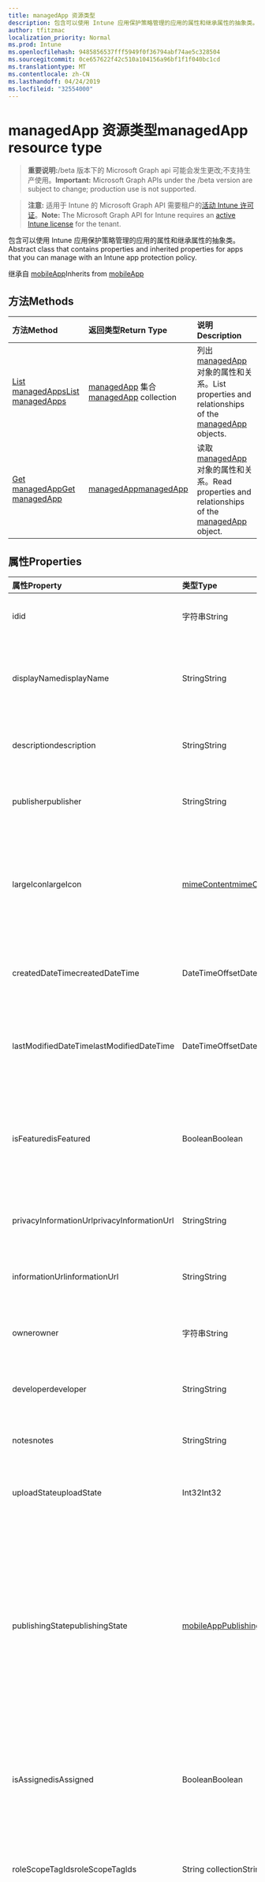 ```yaml
---
title: managedApp 资源类型
description: 包含可以使用 Intune 应用保护策略管理的应用的属性和继承属性的抽象类。
author: tfitzmac
localization_priority: Normal
ms.prod: Intune
ms.openlocfilehash: 9485856537fff5949f0f36794abf74ae5c328504
ms.sourcegitcommit: 0ce657622f42c510a104156a96bf1f1f040bc1cd
ms.translationtype: MT
ms.contentlocale: zh-CN
ms.lasthandoff: 04/24/2019
ms.locfileid: "32554000"
---
```

# <a name="managedapp-resource-type"></a><span data-ttu-id="4fe8a-103">managedApp 资源类型</span><span class="sxs-lookup"><span data-stu-id="4fe8a-103">managedApp resource type</span></span>

> <span data-ttu-id="4fe8a-104">**重要说明:**/beta 版本下的 Microsoft Graph api 可能会发生更改;不支持生产使用。</span><span class="sxs-lookup"><span data-stu-id="4fe8a-104">**Important:** Microsoft Graph APIs under the /beta version are subject to change; production use is not supported.</span></span>

> <span data-ttu-id="4fe8a-105">**注意:** 适用于 Intune 的 Microsoft Graph API 需要租户的[活动 Intune 许可证](https://go.microsoft.com/fwlink/?linkid=839381)。</span><span class="sxs-lookup"><span data-stu-id="4fe8a-105">**Note:** The Microsoft Graph API for Intune requires an [active Intune license](https://go.microsoft.com/fwlink/?linkid=839381) for the tenant.</span></span>

<span data-ttu-id="4fe8a-106">包含可以使用 Intune 应用保护策略管理的应用的属性和继承属性的抽象类。</span><span class="sxs-lookup"><span data-stu-id="4fe8a-106">Abstract class that contains properties and inherited properties for apps that you can manage with an Intune app protection policy.</span></span>


<span data-ttu-id="4fe8a-107">继承自 [mobileApp](../resources/intune-apps-mobileapp.md)</span><span class="sxs-lookup"><span data-stu-id="4fe8a-107">Inherits from [mobileApp](../resources/intune-apps-mobileapp.md)</span></span>

## <a name="methods"></a><span data-ttu-id="4fe8a-108">方法</span><span class="sxs-lookup"><span data-stu-id="4fe8a-108">Methods</span></span>
|<span data-ttu-id="4fe8a-109">方法</span><span class="sxs-lookup"><span data-stu-id="4fe8a-109">Method</span></span>|<span data-ttu-id="4fe8a-110">返回类型</span><span class="sxs-lookup"><span data-stu-id="4fe8a-110">Return Type</span></span>|<span data-ttu-id="4fe8a-111">说明</span><span class="sxs-lookup"><span data-stu-id="4fe8a-111">Description</span></span>|
|:---|:---|:---|
|[<span data-ttu-id="4fe8a-112">List managedApps</span><span class="sxs-lookup"><span data-stu-id="4fe8a-112">List managedApps</span></span>](../api/intune-apps-managedapp-list.md)|<span data-ttu-id="4fe8a-113">[managedApp](../resources/intune-apps-managedapp.md) 集合</span><span class="sxs-lookup"><span data-stu-id="4fe8a-113">[managedApp](../resources/intune-apps-managedapp.md) collection</span></span>|<span data-ttu-id="4fe8a-114">列出 [managedApp](../resources/intune-apps-managedapp.md) 对象的属性和关系。</span><span class="sxs-lookup"><span data-stu-id="4fe8a-114">List properties and relationships of the [managedApp](../resources/intune-apps-managedapp.md) objects.</span></span>|
|[<span data-ttu-id="4fe8a-115">Get managedApp</span><span class="sxs-lookup"><span data-stu-id="4fe8a-115">Get managedApp</span></span>](../api/intune-apps-managedapp-get.md)|[<span data-ttu-id="4fe8a-116">managedApp</span><span class="sxs-lookup"><span data-stu-id="4fe8a-116">managedApp</span></span>](../resources/intune-apps-managedapp.md)|<span data-ttu-id="4fe8a-117">读取 [managedApp](../resources/intune-apps-managedapp.md) 对象的属性和关系。</span><span class="sxs-lookup"><span data-stu-id="4fe8a-117">Read properties and relationships of the [managedApp](../resources/intune-apps-managedapp.md) object.</span></span>|

## <a name="properties"></a><span data-ttu-id="4fe8a-118">属性</span><span class="sxs-lookup"><span data-stu-id="4fe8a-118">Properties</span></span>
|<span data-ttu-id="4fe8a-119">属性</span><span class="sxs-lookup"><span data-stu-id="4fe8a-119">Property</span></span>|<span data-ttu-id="4fe8a-120">类型</span><span class="sxs-lookup"><span data-stu-id="4fe8a-120">Type</span></span>|<span data-ttu-id="4fe8a-121">说明</span><span class="sxs-lookup"><span data-stu-id="4fe8a-121">Description</span></span>|
|:---|:---|:---|
|<span data-ttu-id="4fe8a-122">id</span><span class="sxs-lookup"><span data-stu-id="4fe8a-122">id</span></span>|<span data-ttu-id="4fe8a-123">字符串</span><span class="sxs-lookup"><span data-stu-id="4fe8a-123">String</span></span>|<span data-ttu-id="4fe8a-124">实体的键。</span><span class="sxs-lookup"><span data-stu-id="4fe8a-124">Key of the entity.</span></span> <span data-ttu-id="4fe8a-125">继承自 [mobileApp](../resources/intune-apps-mobileapp.md)</span><span class="sxs-lookup"><span data-stu-id="4fe8a-125">Inherited from [mobileApp](../resources/intune-apps-mobileapp.md)</span></span>|
|<span data-ttu-id="4fe8a-126">displayName</span><span class="sxs-lookup"><span data-stu-id="4fe8a-126">displayName</span></span>|<span data-ttu-id="4fe8a-127">String</span><span class="sxs-lookup"><span data-stu-id="4fe8a-127">String</span></span>|<span data-ttu-id="4fe8a-128">管理员提供或导入的应用标题。</span><span class="sxs-lookup"><span data-stu-id="4fe8a-128">The admin provided or imported title of the app.</span></span> <span data-ttu-id="4fe8a-129">继承自 [mobileApp](../resources/intune-apps-mobileapp.md)</span><span class="sxs-lookup"><span data-stu-id="4fe8a-129">Inherited from [mobileApp](../resources/intune-apps-mobileapp.md)</span></span>|
|<span data-ttu-id="4fe8a-130">description</span><span class="sxs-lookup"><span data-stu-id="4fe8a-130">description</span></span>|<span data-ttu-id="4fe8a-131">String</span><span class="sxs-lookup"><span data-stu-id="4fe8a-131">String</span></span>|<span data-ttu-id="4fe8a-132">应用的说明。</span><span class="sxs-lookup"><span data-stu-id="4fe8a-132">The description of the app.</span></span> <span data-ttu-id="4fe8a-133">继承自 [mobileApp](../resources/intune-apps-mobileapp.md)</span><span class="sxs-lookup"><span data-stu-id="4fe8a-133">Inherited from [mobileApp](../resources/intune-apps-mobileapp.md)</span></span>|
|<span data-ttu-id="4fe8a-134">publisher</span><span class="sxs-lookup"><span data-stu-id="4fe8a-134">publisher</span></span>|<span data-ttu-id="4fe8a-135">String</span><span class="sxs-lookup"><span data-stu-id="4fe8a-135">String</span></span>|<span data-ttu-id="4fe8a-136">应用的发布者。</span><span class="sxs-lookup"><span data-stu-id="4fe8a-136">The publisher of the app.</span></span> <span data-ttu-id="4fe8a-137">继承自 [mobileApp](../resources/intune-apps-mobileapp.md)</span><span class="sxs-lookup"><span data-stu-id="4fe8a-137">Inherited from [mobileApp](../resources/intune-apps-mobileapp.md)</span></span>|
|<span data-ttu-id="4fe8a-138">largeIcon</span><span class="sxs-lookup"><span data-stu-id="4fe8a-138">largeIcon</span></span>|[<span data-ttu-id="4fe8a-139">mimeContent</span><span class="sxs-lookup"><span data-stu-id="4fe8a-139">mimeContent</span></span>](../resources/intune-shared-mimecontent.md)|<span data-ttu-id="4fe8a-140">要显示在应用详细信息中并用于图标上传的大图标。</span><span class="sxs-lookup"><span data-stu-id="4fe8a-140">The large icon, to be displayed in the app details and used for upload of the icon.</span></span> <span data-ttu-id="4fe8a-141">继承自 [mobileApp](../resources/intune-apps-mobileapp.md)</span><span class="sxs-lookup"><span data-stu-id="4fe8a-141">Inherited from [mobileApp](../resources/intune-apps-mobileapp.md)</span></span>|
|<span data-ttu-id="4fe8a-142">createdDateTime</span><span class="sxs-lookup"><span data-stu-id="4fe8a-142">createdDateTime</span></span>|<span data-ttu-id="4fe8a-143">DateTimeOffset</span><span class="sxs-lookup"><span data-stu-id="4fe8a-143">DateTimeOffset</span></span>|<span data-ttu-id="4fe8a-144">创建应用的日期和时间。</span><span class="sxs-lookup"><span data-stu-id="4fe8a-144">The date and time the app was created.</span></span> <span data-ttu-id="4fe8a-145">继承自 [mobileApp](../resources/intune-apps-mobileapp.md)</span><span class="sxs-lookup"><span data-stu-id="4fe8a-145">Inherited from [mobileApp](../resources/intune-apps-mobileapp.md)</span></span>|
|<span data-ttu-id="4fe8a-146">lastModifiedDateTime</span><span class="sxs-lookup"><span data-stu-id="4fe8a-146">lastModifiedDateTime</span></span>|<span data-ttu-id="4fe8a-147">DateTimeOffset</span><span class="sxs-lookup"><span data-stu-id="4fe8a-147">DateTimeOffset</span></span>|<span data-ttu-id="4fe8a-148">上次修改应用的日期和时间。</span><span class="sxs-lookup"><span data-stu-id="4fe8a-148">The date and time the app was last modified.</span></span> <span data-ttu-id="4fe8a-149">继承自 [mobileApp](../resources/intune-apps-mobileapp.md)</span><span class="sxs-lookup"><span data-stu-id="4fe8a-149">Inherited from [mobileApp](../resources/intune-apps-mobileapp.md)</span></span>|
|<span data-ttu-id="4fe8a-150">isFeatured</span><span class="sxs-lookup"><span data-stu-id="4fe8a-150">isFeatured</span></span>|<span data-ttu-id="4fe8a-151">Boolean</span><span class="sxs-lookup"><span data-stu-id="4fe8a-151">Boolean</span></span>|<span data-ttu-id="4fe8a-152">指示应用是否被管理员标记为特色的值。继承自 [mobileApp](../resources/intune-apps-mobileapp.md)</span><span class="sxs-lookup"><span data-stu-id="4fe8a-152">The value indicating whether the app is marked as featured by the admin. Inherited from [mobileApp](../resources/intune-apps-mobileapp.md)</span></span>|
|<span data-ttu-id="4fe8a-153">privacyInformationUrl</span><span class="sxs-lookup"><span data-stu-id="4fe8a-153">privacyInformationUrl</span></span>|<span data-ttu-id="4fe8a-154">String</span><span class="sxs-lookup"><span data-stu-id="4fe8a-154">String</span></span>|<span data-ttu-id="4fe8a-155">隐私声明 URL。</span><span class="sxs-lookup"><span data-stu-id="4fe8a-155">The privacy statement Url.</span></span> <span data-ttu-id="4fe8a-156">继承自 [mobileApp](../resources/intune-apps-mobileapp.md)</span><span class="sxs-lookup"><span data-stu-id="4fe8a-156">Inherited from [mobileApp](../resources/intune-apps-mobileapp.md)</span></span>|
|<span data-ttu-id="4fe8a-157">informationUrl</span><span class="sxs-lookup"><span data-stu-id="4fe8a-157">informationUrl</span></span>|<span data-ttu-id="4fe8a-158">String</span><span class="sxs-lookup"><span data-stu-id="4fe8a-158">String</span></span>|<span data-ttu-id="4fe8a-159">详细信息 URL。</span><span class="sxs-lookup"><span data-stu-id="4fe8a-159">The more information Url.</span></span> <span data-ttu-id="4fe8a-160">继承自 [mobileApp](../resources/intune-apps-mobileapp.md)</span><span class="sxs-lookup"><span data-stu-id="4fe8a-160">Inherited from [mobileApp](../resources/intune-apps-mobileapp.md)</span></span>|
|<span data-ttu-id="4fe8a-161">owner</span><span class="sxs-lookup"><span data-stu-id="4fe8a-161">owner</span></span>|<span data-ttu-id="4fe8a-162">字符串</span><span class="sxs-lookup"><span data-stu-id="4fe8a-162">String</span></span>|<span data-ttu-id="4fe8a-163">应用的所有者。</span><span class="sxs-lookup"><span data-stu-id="4fe8a-163">The owner of the app.</span></span> <span data-ttu-id="4fe8a-164">继承自 [mobileApp](../resources/intune-apps-mobileapp.md)</span><span class="sxs-lookup"><span data-stu-id="4fe8a-164">Inherited from [mobileApp](../resources/intune-apps-mobileapp.md)</span></span>|
|<span data-ttu-id="4fe8a-165">developer</span><span class="sxs-lookup"><span data-stu-id="4fe8a-165">developer</span></span>|<span data-ttu-id="4fe8a-166">String</span><span class="sxs-lookup"><span data-stu-id="4fe8a-166">String</span></span>|<span data-ttu-id="4fe8a-167">应用的开发者。</span><span class="sxs-lookup"><span data-stu-id="4fe8a-167">The developer of the app.</span></span> <span data-ttu-id="4fe8a-168">继承自 [mobileApp](../resources/intune-apps-mobileapp.md)</span><span class="sxs-lookup"><span data-stu-id="4fe8a-168">Inherited from [mobileApp](../resources/intune-apps-mobileapp.md)</span></span>|
|<span data-ttu-id="4fe8a-169">notes</span><span class="sxs-lookup"><span data-stu-id="4fe8a-169">notes</span></span>|<span data-ttu-id="4fe8a-170">String</span><span class="sxs-lookup"><span data-stu-id="4fe8a-170">String</span></span>|<span data-ttu-id="4fe8a-171">应用的备注。</span><span class="sxs-lookup"><span data-stu-id="4fe8a-171">Notes for the app.</span></span> <span data-ttu-id="4fe8a-172">继承自 [mobileApp](../resources/intune-apps-mobileapp.md)</span><span class="sxs-lookup"><span data-stu-id="4fe8a-172">Inherited from [mobileApp](../resources/intune-apps-mobileapp.md)</span></span>|
|<span data-ttu-id="4fe8a-173">uploadState</span><span class="sxs-lookup"><span data-stu-id="4fe8a-173">uploadState</span></span>|<span data-ttu-id="4fe8a-174">Int32</span><span class="sxs-lookup"><span data-stu-id="4fe8a-174">Int32</span></span>|<span data-ttu-id="4fe8a-175">上载状态。</span><span class="sxs-lookup"><span data-stu-id="4fe8a-175">The upload state.</span></span> <span data-ttu-id="4fe8a-176">继承自 [mobileApp](../resources/intune-apps-mobileapp.md)</span><span class="sxs-lookup"><span data-stu-id="4fe8a-176">Inherited from [mobileApp](../resources/intune-apps-mobileapp.md)</span></span>|
|<span data-ttu-id="4fe8a-177">publishingState</span><span class="sxs-lookup"><span data-stu-id="4fe8a-177">publishingState</span></span>|[<span data-ttu-id="4fe8a-178">mobileAppPublishingState</span><span class="sxs-lookup"><span data-stu-id="4fe8a-178">mobileAppPublishingState</span></span>](../resources/intune-apps-mobileapppublishingstate.md)|<span data-ttu-id="4fe8a-179">应用的发布状态。</span><span class="sxs-lookup"><span data-stu-id="4fe8a-179">The publishing state for the app.</span></span> <span data-ttu-id="4fe8a-180">除非应用已发布，否则无法分配应用。</span><span class="sxs-lookup"><span data-stu-id="4fe8a-180">The app cannot be assigned unless the app is published.</span></span> <span data-ttu-id="4fe8a-181">继承自[mobileApp](../resources/intune-apps-mobileapp.md)。</span><span class="sxs-lookup"><span data-stu-id="4fe8a-181">Inherited from [mobileApp](../resources/intune-apps-mobileapp.md).</span></span> <span data-ttu-id="4fe8a-182">可取值为：`notPublished`、`processing`、`published`。</span><span class="sxs-lookup"><span data-stu-id="4fe8a-182">Possible values are: `notPublished`, `processing`, `published`.</span></span>|
|<span data-ttu-id="4fe8a-183">isAssigned</span><span class="sxs-lookup"><span data-stu-id="4fe8a-183">isAssigned</span></span>|<span data-ttu-id="4fe8a-184">Boolean</span><span class="sxs-lookup"><span data-stu-id="4fe8a-184">Boolean</span></span>|<span data-ttu-id="4fe8a-185">指示是否至少向一个组分配了应用程序的值。</span><span class="sxs-lookup"><span data-stu-id="4fe8a-185">The value indicating whether the app is assigned to at least one group.</span></span> <span data-ttu-id="4fe8a-186">继承自 [mobileApp](../resources/intune-apps-mobileapp.md)</span><span class="sxs-lookup"><span data-stu-id="4fe8a-186">Inherited from [mobileApp](../resources/intune-apps-mobileapp.md)</span></span>|
|<span data-ttu-id="4fe8a-187">roleScopeTagIds</span><span class="sxs-lookup"><span data-stu-id="4fe8a-187">roleScopeTagIds</span></span>|<span data-ttu-id="4fe8a-188">String collection</span><span class="sxs-lookup"><span data-stu-id="4fe8a-188">String collection</span></span>|<span data-ttu-id="4fe8a-189">此移动应用的作用域标记 id 列表。</span><span class="sxs-lookup"><span data-stu-id="4fe8a-189">List of scope tag ids for this mobile app.</span></span> <span data-ttu-id="4fe8a-190">继承自 [mobileApp](../resources/intune-apps-mobileapp.md)</span><span class="sxs-lookup"><span data-stu-id="4fe8a-190">Inherited from [mobileApp](../resources/intune-apps-mobileapp.md)</span></span>|
|<span data-ttu-id="4fe8a-191">dependentAppCount</span><span class="sxs-lookup"><span data-stu-id="4fe8a-191">dependentAppCount</span></span>|<span data-ttu-id="4fe8a-192">Int32</span><span class="sxs-lookup"><span data-stu-id="4fe8a-192">Int32</span></span>|<span data-ttu-id="4fe8a-193">子应用程序的依赖项总数。</span><span class="sxs-lookup"><span data-stu-id="4fe8a-193">The total number of dependencies the child app has.</span></span> <span data-ttu-id="4fe8a-194">继承自 [mobileApp](../resources/intune-apps-mobileapp.md)</span><span class="sxs-lookup"><span data-stu-id="4fe8a-194">Inherited from [mobileApp](../resources/intune-apps-mobileapp.md)</span></span>|
|<span data-ttu-id="4fe8a-195">appAvailability</span><span class="sxs-lookup"><span data-stu-id="4fe8a-195">appAvailability</span></span>|[<span data-ttu-id="4fe8a-196">managedAppAvailability</span><span class="sxs-lookup"><span data-stu-id="4fe8a-196">managedAppAvailability</span></span>](../resources/intune-apps-managedappavailability.md)|<span data-ttu-id="4fe8a-197">应用程序的可用性。</span><span class="sxs-lookup"><span data-stu-id="4fe8a-197">The Application's availability.</span></span> <span data-ttu-id="4fe8a-198">可取值为：`global`、`lineOfBusiness`。</span><span class="sxs-lookup"><span data-stu-id="4fe8a-198">Possible values are: `global`, `lineOfBusiness`.</span></span>|
|<span data-ttu-id="4fe8a-199">version</span><span class="sxs-lookup"><span data-stu-id="4fe8a-199">version</span></span>|<span data-ttu-id="4fe8a-200">String</span><span class="sxs-lookup"><span data-stu-id="4fe8a-200">String</span></span>|<span data-ttu-id="4fe8a-201">应用程序的版本。</span><span class="sxs-lookup"><span data-stu-id="4fe8a-201">The Application's version.</span></span>|

## <a name="relationships"></a><span data-ttu-id="4fe8a-202">关系</span><span class="sxs-lookup"><span data-stu-id="4fe8a-202">Relationships</span></span>
|<span data-ttu-id="4fe8a-203">关系</span><span class="sxs-lookup"><span data-stu-id="4fe8a-203">Relationship</span></span>|<span data-ttu-id="4fe8a-204">类型</span><span class="sxs-lookup"><span data-stu-id="4fe8a-204">Type</span></span>|<span data-ttu-id="4fe8a-205">说明</span><span class="sxs-lookup"><span data-stu-id="4fe8a-205">Description</span></span>|
|:---|:---|:---|
|<span data-ttu-id="4fe8a-206">categories</span><span class="sxs-lookup"><span data-stu-id="4fe8a-206">categories</span></span>|<span data-ttu-id="4fe8a-207">[mobileAppCategory](../resources/intune-apps-mobileappcategory.md) 集合</span><span class="sxs-lookup"><span data-stu-id="4fe8a-207">[mobileAppCategory](../resources/intune-apps-mobileappcategory.md) collection</span></span>|<span data-ttu-id="4fe8a-208">此应用的类别列表。</span><span class="sxs-lookup"><span data-stu-id="4fe8a-208">The list of categories for this app.</span></span> <span data-ttu-id="4fe8a-209">继承自 [mobileApp](../resources/intune-apps-mobileapp.md)</span><span class="sxs-lookup"><span data-stu-id="4fe8a-209">Inherited from [mobileApp](../resources/intune-apps-mobileapp.md)</span></span>|
|<span data-ttu-id="4fe8a-210">assignments</span><span class="sxs-lookup"><span data-stu-id="4fe8a-210">assignments</span></span>|<span data-ttu-id="4fe8a-211">[mobileAppAssignment](../resources/intune-apps-mobileappassignment.md) 集合</span><span class="sxs-lookup"><span data-stu-id="4fe8a-211">[mobileAppAssignment](../resources/intune-apps-mobileappassignment.md) collection</span></span>|<span data-ttu-id="4fe8a-212">此移动应用的组分配的列表。</span><span class="sxs-lookup"><span data-stu-id="4fe8a-212">The list of group assignments for this mobile app.</span></span> <span data-ttu-id="4fe8a-213">继承自 [mobileApp](../resources/intune-apps-mobileapp.md)</span><span class="sxs-lookup"><span data-stu-id="4fe8a-213">Inherited from [mobileApp](../resources/intune-apps-mobileapp.md)</span></span>|
|<span data-ttu-id="4fe8a-214">installSummary</span><span class="sxs-lookup"><span data-stu-id="4fe8a-214">installSummary</span></span>|[<span data-ttu-id="4fe8a-215">mobileAppInstallSummary</span><span class="sxs-lookup"><span data-stu-id="4fe8a-215">mobileAppInstallSummary</span></span>](../resources/intune-apps-mobileappinstallsummary.md)|<span data-ttu-id="4fe8a-216">移动应用安装摘要。</span><span class="sxs-lookup"><span data-stu-id="4fe8a-216">Mobile App Install Summary.</span></span> <span data-ttu-id="4fe8a-217">继承自 [mobileApp](../resources/intune-apps-mobileapp.md)</span><span class="sxs-lookup"><span data-stu-id="4fe8a-217">Inherited from [mobileApp](../resources/intune-apps-mobileapp.md)</span></span>|
|<span data-ttu-id="4fe8a-218">deviceStatuses</span><span class="sxs-lookup"><span data-stu-id="4fe8a-218">deviceStatuses</span></span>|<span data-ttu-id="4fe8a-219">[mobileAppInstallStatus](../resources/intune-apps-mobileappinstallstatus.md)集合</span><span class="sxs-lookup"><span data-stu-id="4fe8a-219">[mobileAppInstallStatus](../resources/intune-apps-mobileappinstallstatus.md) collection</span></span>|<span data-ttu-id="4fe8a-220">此移动应用程序的安装状态列表。</span><span class="sxs-lookup"><span data-stu-id="4fe8a-220">The list of installation states for this mobile app.</span></span> <span data-ttu-id="4fe8a-221">继承自 [mobileApp](../resources/intune-apps-mobileapp.md)</span><span class="sxs-lookup"><span data-stu-id="4fe8a-221">Inherited from [mobileApp](../resources/intune-apps-mobileapp.md)</span></span>|
|<span data-ttu-id="4fe8a-222">userStatuses</span><span class="sxs-lookup"><span data-stu-id="4fe8a-222">userStatuses</span></span>|<span data-ttu-id="4fe8a-223">[userAppInstallStatus](../resources/intune-apps-userappinstallstatus.md)集合</span><span class="sxs-lookup"><span data-stu-id="4fe8a-223">[userAppInstallStatus](../resources/intune-apps-userappinstallstatus.md) collection</span></span>|<span data-ttu-id="4fe8a-224">此移动应用程序的安装状态列表。</span><span class="sxs-lookup"><span data-stu-id="4fe8a-224">The list of installation states for this mobile app.</span></span> <span data-ttu-id="4fe8a-225">继承自 [mobileApp](../resources/intune-apps-mobileapp.md)</span><span class="sxs-lookup"><span data-stu-id="4fe8a-225">Inherited from [mobileApp](../resources/intune-apps-mobileapp.md)</span></span>|
|<span data-ttu-id="4fe8a-226">相互</span><span class="sxs-lookup"><span data-stu-id="4fe8a-226">relationships</span></span>|<span data-ttu-id="4fe8a-227">[mobileAppRelationship](../resources/intune-apps-mobileapprelationship.md)集合</span><span class="sxs-lookup"><span data-stu-id="4fe8a-227">[mobileAppRelationship](../resources/intune-apps-mobileapprelationship.md) collection</span></span>|<span data-ttu-id="4fe8a-228">此移动应用的关系列表。</span><span class="sxs-lookup"><span data-stu-id="4fe8a-228">List of relationships for this mobile app.</span></span> <span data-ttu-id="4fe8a-229">继承自 [mobileApp](../resources/intune-apps-mobileapp.md)</span><span class="sxs-lookup"><span data-stu-id="4fe8a-229">Inherited from [mobileApp](../resources/intune-apps-mobileapp.md)</span></span>|

## <a name="json-representation"></a><span data-ttu-id="4fe8a-230">JSON 表示形式</span><span class="sxs-lookup"><span data-stu-id="4fe8a-230">JSON Representation</span></span>
<span data-ttu-id="4fe8a-231">下面是资源的 JSON 表示形式。</span><span class="sxs-lookup"><span data-stu-id="4fe8a-231">Here is a JSON representation of the resource.</span></span>
<!-- {
  "blockType": "resource",
  "keyProperty": "id",
  "@odata.type": "microsoft.graph.managedApp"
}
-->
``` json
{
  "@odata.type": "#microsoft.graph.managedApp",
  "id": "String (identifier)",
  "displayName": "String",
  "description": "String",
  "publisher": "String",
  "largeIcon": {
    "@odata.type": "microsoft.graph.mimeContent",
    "type": "String",
    "value": "binary"
  },
  "createdDateTime": "String (timestamp)",
  "lastModifiedDateTime": "String (timestamp)",
  "isFeatured": true,
  "privacyInformationUrl": "String",
  "informationUrl": "String",
  "owner": "String",
  "developer": "String",
  "notes": "String",
  "uploadState": 1024,
  "publishingState": "String",
  "isAssigned": true,
  "roleScopeTagIds": [
    "String"
  ],
  "dependentAppCount": 1024,
  "appAvailability": "String",
  "version": "String"
}
```





